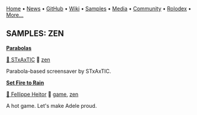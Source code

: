 [Home](https://qb64.com) • [News](../news.md) • [GitHub](../github.md) • [Wiki](../wiki.md) • [Samples](../samples.md) • [Media](../media.md) • [Community](../community.md) • [Rolodex](../rolodex.md) • [More...](../more.md)

## SAMPLES: ZEN

**[Parabolas](parabolas/index.md)**

[🐝 STxAxTIC](stxaxtic.md) 🔗 [zen](zen.md)

Parabola-based screensaver by STxAxTIC.

**[Set Fire to Rain](set-fire-to-rain/index.md)**

[🐝 Fellippe Heitor](fellippe-heitor.md) 🔗 [game](game.md), [zen](zen.md)

A hot game. Let's make Adele proud.
